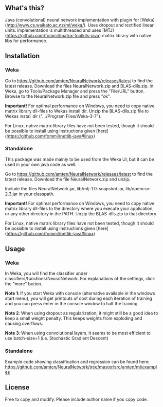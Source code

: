 
## What's this?

Java (convolutional) neural network implementation with plugin for [Weka] (http://www.cs.waikato.ac.nz/ml/weka/). Uses dropout and rectified linear units. Implementation is multithreaded and uses [MTJ] (https://github.com/fommil/matrix-toolkits-java) matrix library with native libs for performance.

## Installation

### Weka

Go to https://github.com/amten/NeuralNetwork/releases/latest to find the latest release. Download the files NeuralNetwork.zip and BLAS-dlls.zip. 
In Weka, go to Tools/Package Manager and press the "File/URL" button. Browse to the NeuralNetwork.zip file and press "ok".

**Important!** For optimal performance on Windows, you need to copy native matrix library dll-files to Wekas install dir.
Unzip the BLAS-dlls.zip file to Wekas install dir (".../Program Files/Weka-3-7").

For Linux, native matrix library files have not been tested, though it should be possible to install using instructions given [here] (https://github.com/fommil/netlib-java#linux)

### Standalone

This package was made mainly to be used from the Weka UI, but it can be used in your own java code as well.

Go to https://github.com/amten/NeuralNetwork/releases/latest to find the latest release. Download the file NeuralNetwork.zip and unzip. 

Include the files NeuralNetwork.jar, lib/mtj-1.0-snapshot.jar, lib/opencsv-2.3.jar in your classpath.

**Important!** For optimal performance on Windows, you need to copy native matrix library dll-files to the directory where you execute your application, or any other directory in the PATH.
Unzip the BLAS-dlls.zip to that directory.

For Linux, native matrix library files have not been tested, though it should be possible to install using instructions given [here] (https://github.com/fommil/netlib-java#linux)

## Usage

### Weka

In Weka, you will find the classifier under classifiers/functions/NeuralNetwork. For explanations of the settings, click the "more" button.

**Note 1**: If you start Weka with console (alternative available in the windows start menu), you will get printouts of cost during each iteration of training and you can press enter in the console window to halt the training.

**Note 2**: When using dropout as regularization, it might still be a good idea to keep a small weight penalty. This keeps weights from exploding and causing overflows.

**Note 3**: When using convolutional layers, it seems to be most efficient to use batch-size=1 (i.e. Stochastic Gradient Descent)

### Standalone

Example code showing classification and regression can be found here:
https://github.com/amten/NeuralNetwork/tree/master/src/amten/ml/examples


## License

Free to copy and modify. Please include author name if you copy code.
